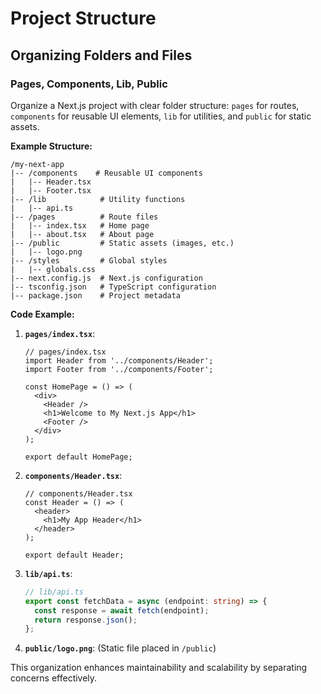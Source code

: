 # Project Structure

## Organizing Folders and Files
### Pages, Components, Lib, Public

Organize a Next.js project with clear folder structure: `pages` for routes, `components` for reusable UI elements, `lib` for utilities, and `public` for static assets.

**Example Structure:**
```
/my-next-app
|-- /components    # Reusable UI components
|   |-- Header.tsx
|   |-- Footer.tsx
|-- /lib            # Utility functions
|   |-- api.ts
|-- /pages          # Route files
|   |-- index.tsx   # Home page
|   |-- about.tsx   # About page
|-- /public         # Static assets (images, etc.)
|   |-- logo.png
|-- /styles         # Global styles
|   |-- globals.css
|-- next.config.js  # Next.js configuration
|-- tsconfig.json   # TypeScript configuration
|-- package.json    # Project metadata
```

**Code Example:**

1. **`pages/index.tsx`**:
   ```tsx
   // pages/index.tsx
   import Header from '../components/Header';
   import Footer from '../components/Footer';
   
   const HomePage = () => (
     <div>
       <Header />
       <h1>Welcome to My Next.js App</h1>
       <Footer />
     </div>
   );
   
   export default HomePage;
   ```

2. **`components/Header.tsx`**:
   ```tsx
   // components/Header.tsx
   const Header = () => (
     <header>
       <h1>My App Header</h1>
     </header>
   );
   
   export default Header;
   ```

3. **`lib/api.ts`**:
   ```ts
   // lib/api.ts
   export const fetchData = async (endpoint: string) => {
     const response = await fetch(endpoint);
     return response.json();
   };
   ```

4. **`public/logo.png`**: (Static file placed in `/public`)

This organization enhances maintainability and scalability by separating concerns effectively.